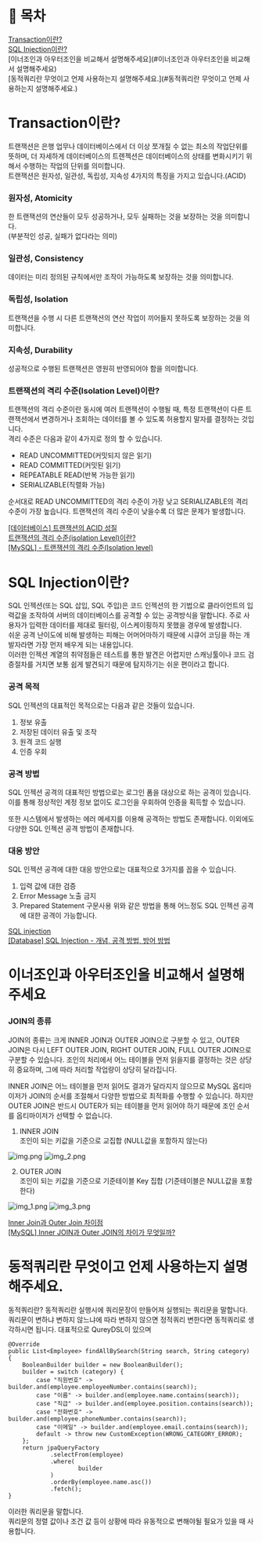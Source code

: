 # 💬 목차

[Transaction이란?](#transaction이란)  
[SQL Injection이란?](#sql-injection이란)  
[이너조인과 아우터조인을 비교해서 설명해주세요](#이너조인과 아우터조인을 비교해서 설명해주세요)  
[동적쿼리란 무엇이고 언제 사용하는지 설명해주세요.](#동적쿼리란 무엇이고 언제 사용하는지 설명해주세요.)

# Transaction이란?

트랜잭션은 은행 업무나 데이터베이스에서 더 이상 쪼개질 수 없는 최소의 작업단위를 뜻하며,
더 자세하게 데이터베이스의 트렌젝션은 데이터베이스의 상태를 변화시키기 위해서 수행하는 작업의 단위를 의미합니다.  
트랜잭션은 원자성, 일관성, 독립성, 지속성 4가지의 특징을 가지고 있습니다.(ACID)

### 원자성, Atomicity
한 트랜잭션의 연산들이 모두 성공하거나, 모두 실패하는 것을 보장하는 것을 의미합니다.  
(부분적인 성공, 실패가 없다라는 의미)
### 일관성, Consistency
데이터는 미리 정의된 규칙에서만 조작이 가능하도록 보장하는 것을 의미합니다.
### 독립성, Isolation
트랜잭션을 수행 시 다른 트랜잭션의 연산 작업이 끼어들지 못하도록 보장하는 것을 의미합니다.
### 지속성, Durability
성공적으로 수행된 트랜잭션은 영원히 반영되어야 함을 의미합니다.

### 트랜잭션의 격리 수준(Isolation Level)이란?
트랜잭션의 격리 수준이란 동시에 여러 트랜잭션이 수행될 때,
특정 트랜잭션이 다른 트랜잭션에서 변경하거나 조회하는 데이터를 볼 수 있도록 허용할지 말자를 결정하는 것입니다.  
격리 수준은 다음과 같이 4가지로 정의 할 수 있습니다.
- READ UNCOMMITTED(커밋되지 않은 읽기)
- READ COMMITTED(커밋된 읽기)
- REPEATABLE READ(반복 가능한 읽기)
- SERIALIZABLE(직렬화 가능)

순서대로 READ UNCOMMITTED의 격리 수준이 가장 낮고 SERIALIZABLE의 격리 수준이 가장 높습니다.
트랜잭션의 격리 수준이 낮을수록 더 많은 문제가 발생합니다.


[[데이터베이스] 트랜잭션의 ACID 성질](https://hanamon.kr/%EB%8D%B0%EC%9D%B4%ED%84%B0%EB%B2%A0%EC%9D%B4%EC%8A%A4-%ED%8A%B8%EB%9E%9C%EC%9E%AD%EC%85%98%EC%9D%98-acid-%EC%84%B1%EC%A7%88/)  
[트랜잭션의 격리 수준(isolation Level)이란?](https://nesoy.github.io/articles/2019-05/Database-Transaction-isolation)  
[[MySQL] - 트랜잭션의 격리 수준(Isolation level)](https://zzang9ha.tistory.com/381)

# SQL Injection이란?

SQL 인젝션(또는 SQL 삽입, SQL 주입)은 코드 인젝션의 한 기법으로 클라이언트의 입력값을 조작하여
서버의 데이터베이스를 공격할 수 있는 공격방식을 말합니다. 주로 사용자가 입력한 데이터를 제대로 필터링,
이스케이핑하지 못했을 경우에 발생합니다.  
쉬운 공격 난이도에 비해 발생하는 피해는 어머어마하기 때문에
시큐어 코딩을 하는 개발자라면 가장 먼저 배우게 되는 내용입니다.  
이러한 인젝션 계열의 취약점들은 테스트를 통한 발견은 어렵지만 스캐닝툴이나 코드 검증절차를 거치면 보통 쉽게 발견되기 때문에 탐지하기는 쉬운 편이라고 합니다.

### 공격 목적
SQL 인젝션의 대표적인 목적으로는 다음과 같은 것들이 있습니다.
1. 정보 유출
2. 저장된 데이터 유출 및 조작
3. 원격 코드 실행
4. 인증 우회

### 공격 방법
SQL 인젝션 공격의 대표적인 방법으로는 로그인 폼을 대상으로 하는 공격이 있습니다.
이를 통해 정상적인 계정 정보 없이도 로그인을 우회하여 인증을 획득할 수 있습니다.  

또한 시스템에서 발생하는 에러 메세지를 이용해 공격하는 방법도 존재합니다. 이외에도 다양한 SQL 인젝션 공격 방법이 존재합니다.

### 대응 방안
SQL 인젝션 공격에 대한 대응 방안으로는 대표적으로 3가지를 꼽을 수 있습니다.
1. 입력 값에 대한 검증
2. Error Message 노출 금지
3. Prepared Statement 구문사용
위와 같은 방법을 통해 어느정도 SQL 인젝션 공격에 대한 공격이 가능합니다.

[SQL injection](https://namu.wiki/w/SQL%20injection)  
[[Database] SQL Injection - 개념, 공격 방법, 방어 방법](https://velog.io/@yanghl98/Database-SQL-Injection)

# 이너조인과 아우터조인을 비교해서 설명해주세요

### JOIN의 종류

JOIN의 종류는 크게 INNER JOIN과 OUTER JOIN으로 구분할 수 있고, OUTER JOIN은 다시 LEFT OUTER JOIN, RIGHT OUTER JOIN, FULL OUTER JOIN으로 구분할 수 있습니다.
조인의 처리에서 어느 테이블을 먼저 읽을지를 결정하는 것은 상당히 중요하며, 그에 따라 처리할 작업량이 상당히 달라집니다.

INNER JOIN은 어느 테이블을 먼저 읽어도 결과가 달라지지 않으므로 MySQL 옵티마이저가 JOIN의 순서를 조절해서 다양한 방법으로 최적화를 수행할 수 있습니다. 하지만 OUTER JOIN은 반드시 OUTER가 되는 테이블을 먼저 읽어야 하기 때문에 조인 순서를 옵티마이저가 선택할 수 없습니다.

1. INNER JOIN  
조인이 되는 키값을 기준으로 교집합 (NULL값을 포함하지 않는다)

![img.png](img.png)
![img_2.png](img_2.png)

2. OUTER JOIN  
조인이 되는 키값을 기준으로 기준테이블 Key 집합 (기준테이블은 NULL값을 포함한다)

![img_1.png](img_1.png)
![img_3.png](img_3.png)

[Inner Join과 Outer Join 차이점](https://server-engineer.tistory.com/306)  
[[MySQL] Inner JOIN과 Outer JOIN의 차이가 무엇일까?](https://devlog-wjdrbs96.tistory.com/347) 

# 동적쿼리란 무엇이고 언제 사용하는지 설명해주세요.

동적쿼리란? 동적쿼리란 실행시에 쿼리문장이 만들어져 실행되는 쿼리문을 말합니다. 쿼리문이 변하냐 변하지 않느냐에 따라 변하지 않으면 정적쿼리 변한다면 동적쿼리로 생각하시면 됩니다.
대표적으로 QureyDSL이 있으며  

    @Override
    public List<Employee> findAllBySearch(String search, String category) {
        BooleanBuilder builder = new BooleanBuilder();
        builder = switch (category) {
            case "직원번호" -> builder.and(employee.employeeNumber.contains(search));
            case "이름" -> builder.and(employee.name.contains(search));
            case "직급" -> builder.and(employee.position.contains(search));
            case "전화번호" -> builder.and(employee.phoneNumber.contains(search));
            case "이메일" -> builder.and(employee.email.contains(search));
            default -> throw new CustomException(WRONG_CATEGORY_ERROR);
        };
        return jpaQueryFactory
                .selectFrom(employee)
                .where(
                        builder
                )
                .orderBy(employee.name.asc())
                .fetch();
    }  
이러한 쿼리문을 말합니다.  
쿼리문의 정렬 값이나 조건 값 등이 상황에 따라 유동적으로 변해야될 필요가 있을 때 사용합니다.